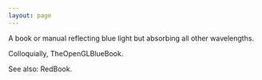 ```yaml
---
layout: page
---
```


A book or manual reflecting blue light but absorbing all other wavelengths.

Colloquially, TheOpenGLBlueBook.

See also: RedBook.
